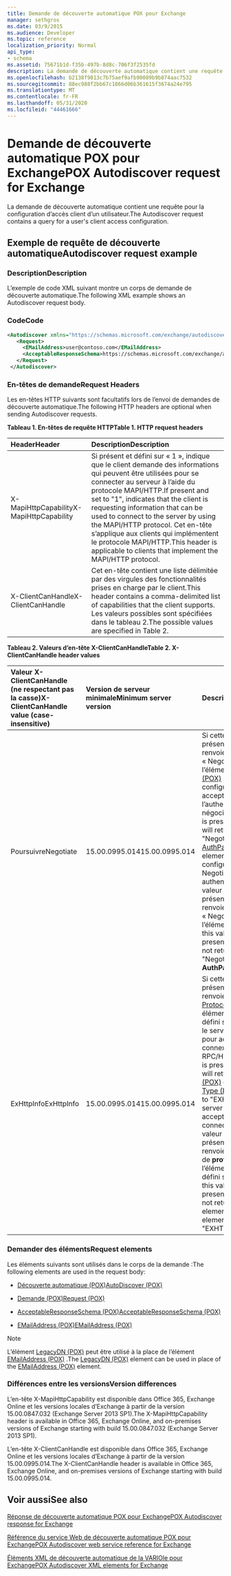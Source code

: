 ```yaml
---
title: Demande de découverte automatique POX pour Exchange
manager: sethgros
ms.date: 03/9/2015
ms.audience: Developer
ms.topic: reference
localization_priority: Normal
api_type:
- schema
ms.assetid: 75671b1d-f35b-497b-8d8c-706f3f2535fd
description: La demande de découverte automatique contient une requête pour la configuration d’accès client d’un utilisateur.
ms.openlocfilehash: b2138f9813c7b75aef9afb90089b9b874aac7532
ms.sourcegitcommit: 88ec988f2bb67c1866d06b361615f3674a24e795
ms.translationtype: MT
ms.contentlocale: fr-FR
ms.lasthandoff: 05/31/2020
ms.locfileid: "44461666"
---
```

# <a name="pox-autodiscover-request-for-exchange"></a><span data-ttu-id="7044b-103">Demande de découverte automatique POX pour Exchange</span><span class="sxs-lookup"><span data-stu-id="7044b-103">POX Autodiscover request for Exchange</span></span>

<span data-ttu-id="7044b-104">La demande de découverte automatique contient une requête pour la configuration d’accès client d’un utilisateur.</span><span class="sxs-lookup"><span data-stu-id="7044b-104">The Autodiscover request contains a query for a user's client access configuration.</span></span>
  
## <a name="autodiscover-request-example"></a><span data-ttu-id="7044b-105">Exemple de requête de découverte automatique</span><span class="sxs-lookup"><span data-stu-id="7044b-105">Autodiscover request example</span></span>

### <a name="description"></a><span data-ttu-id="7044b-106">Description</span><span class="sxs-lookup"><span data-stu-id="7044b-106">Description</span></span>

<span data-ttu-id="7044b-107">L’exemple de code XML suivant montre un corps de demande de découverte automatique.</span><span class="sxs-lookup"><span data-stu-id="7044b-107">The following XML example shows an Autodiscover request body.</span></span>
  
### <a name="code"></a><span data-ttu-id="7044b-108">Code</span><span class="sxs-lookup"><span data-stu-id="7044b-108">Code</span></span>

```XML
<Autodiscover xmlns="https://schemas.microsoft.com/exchange/autodiscover/outlook/requestschema/2006">
   <Request>
     <EMailAddress>user@contoso.com</EMailAddress>
     <AcceptableResponseSchema>https://schemas.microsoft.com/exchange/autodiscover/outlook/responseschema/2006a</AcceptableResponseSchema>
   </Request>
 </Autodiscover>
```

### <a name="request-headers"></a><span data-ttu-id="7044b-109">En-têtes de demande</span><span class="sxs-lookup"><span data-stu-id="7044b-109">Request Headers</span></span>

<span data-ttu-id="7044b-110">Les en-têtes HTTP suivants sont facultatifs lors de l’envoi de demandes de découverte automatique.</span><span class="sxs-lookup"><span data-stu-id="7044b-110">The following HTTP headers are optional when sending Autodiscover requests.</span></span>
  
<span data-ttu-id="7044b-111">**Tableau 1. En-têtes de requête HTTP**</span><span class="sxs-lookup"><span data-stu-id="7044b-111">**Table 1. HTTP request headers**</span></span>

|<span data-ttu-id="7044b-112">**Header**</span><span class="sxs-lookup"><span data-stu-id="7044b-112">**Header**</span></span>|<span data-ttu-id="7044b-113">**Description**</span><span class="sxs-lookup"><span data-stu-id="7044b-113">**Description**</span></span>|
|:-----|:-----|
|<span data-ttu-id="7044b-114">X-MapiHttpCapability</span><span class="sxs-lookup"><span data-stu-id="7044b-114">X-MapiHttpCapability</span></span>  <br/> |<span data-ttu-id="7044b-115">Si présent et défini sur « 1 », indique que le client demande des informations qui peuvent être utilisées pour se connecter au serveur à l’aide du protocole MAPI/HTTP.</span><span class="sxs-lookup"><span data-stu-id="7044b-115">If present and set to "1", indicates that the client is requesting information that can be used to connect to the server by using the MAPI/HTTP protocol.</span></span> <span data-ttu-id="7044b-116">Cet en-tête s’applique aux clients qui implémentent le protocole MAPI/HTTP.</span><span class="sxs-lookup"><span data-stu-id="7044b-116">This header is applicable to clients that implement the MAPI/HTTP protocol.</span></span>  <br/> |
|<span data-ttu-id="7044b-117">X-ClientCanHandle</span><span class="sxs-lookup"><span data-stu-id="7044b-117">X-ClientCanHandle</span></span>  <br/> |<span data-ttu-id="7044b-118">Cet en-tête contient une liste délimitée par des virgules des fonctionnalités prises en charge par le client.</span><span class="sxs-lookup"><span data-stu-id="7044b-118">This header contains a comma-delimited list of capabilities that the client supports.</span></span> <span data-ttu-id="7044b-119">Les valeurs possibles sont spécifiées dans le tableau 2.</span><span class="sxs-lookup"><span data-stu-id="7044b-119">The possible values are specified in Table 2.</span></span>  <br/> |
   
<span data-ttu-id="7044b-120">**Tableau 2. Valeurs d’en-tête X-ClientCanHandle**</span><span class="sxs-lookup"><span data-stu-id="7044b-120">**Table 2. X-ClientCanHandle header values**</span></span>

|<span data-ttu-id="7044b-121">**Valeur X-ClientCanHandle (ne respectant pas la casse)**</span><span class="sxs-lookup"><span data-stu-id="7044b-121">**X-ClientCanHandle value (case-insensitive)**</span></span>|<span data-ttu-id="7044b-122">**Version de serveur minimale**</span><span class="sxs-lookup"><span data-stu-id="7044b-122">**Minimum server version**</span></span>|<span data-ttu-id="7044b-123">**Description**</span><span class="sxs-lookup"><span data-stu-id="7044b-123">**Description**</span></span>|
|:-----|:-----|:-----|
|<span data-ttu-id="7044b-124">Poursuivre</span><span class="sxs-lookup"><span data-stu-id="7044b-124">Negotiate</span></span>  <br/> |<span data-ttu-id="7044b-125">15.00.0995.014</span><span class="sxs-lookup"><span data-stu-id="7044b-125">15.00.0995.014</span></span>  <br/> |<span data-ttu-id="7044b-126">Si cette valeur est présente, le serveur renvoie la valeur « Negotiate » dans l’élément [package (POX)](authpackage-pox.md) si le serveur est configuré pour accepter l’authentification par négociation.</span><span class="sxs-lookup"><span data-stu-id="7044b-126">If this value is present, the server will return a value of "Negotiate" in the [AuthPackage (POX)](authpackage-pox.md) element if the server is configured to accept Negotiate authentication.</span></span> <span data-ttu-id="7044b-127">Si cette valeur n’est pas présente, le serveur ne renvoie pas la valeur « Negotiate » dans l’élément **package** .</span><span class="sxs-lookup"><span data-stu-id="7044b-127">If this value is not present, the server will not return a value of "Negotiate" in the **AuthPackage** element.</span></span>  <br/> |
|<span data-ttu-id="7044b-128">ExHttpInfo</span><span class="sxs-lookup"><span data-stu-id="7044b-128">ExHttpInfo</span></span>  <br/> |<span data-ttu-id="7044b-129">15.00.0995.014</span><span class="sxs-lookup"><span data-stu-id="7044b-129">15.00.0995.014</span></span>  <br/> |<span data-ttu-id="7044b-130">Si cette valeur est présente, le serveur renvoie un élément [Protocol (POX)](protocol-pox.md) avec un élément [type (POX)](type-pox.md) défini sur « exhttp » si le serveur est configuré pour accepter les connexions RPC/HTTP.</span><span class="sxs-lookup"><span data-stu-id="7044b-130">If this value is present, the server will return a [Protocol (POX)](protocol-pox.md) element with a [Type (POX)](type-pox.md) element set to "EXHTTP" if the server is configured to accept RPC/HTTP connections.</span></span> <span data-ttu-id="7044b-131">Si cette valeur n’est pas présente, le serveur ne renvoie pas un élément de **protocole** dont l’élément **type** est défini sur « exhttp ».</span><span class="sxs-lookup"><span data-stu-id="7044b-131">If this value is not present, the server will not return a **Protocol** element with a **Type** element set to "EXHTTP".</span></span>  <br/> |
   
### <a name="request-elements"></a><span data-ttu-id="7044b-132">Demander des éléments</span><span class="sxs-lookup"><span data-stu-id="7044b-132">Request elements</span></span>

<span data-ttu-id="7044b-133">Les éléments suivants sont utilisés dans le corps de la demande :</span><span class="sxs-lookup"><span data-stu-id="7044b-133">The following elements are used in the request body:</span></span>
  
- [<span data-ttu-id="7044b-134">Découverte automatique (POX)</span><span class="sxs-lookup"><span data-stu-id="7044b-134">AutoDiscover (POX)</span></span>](autodiscover-pox.md)
    
- [<span data-ttu-id="7044b-135">Demande (POX)</span><span class="sxs-lookup"><span data-stu-id="7044b-135">Request (POX)</span></span>](request-pox.md)
    
- [<span data-ttu-id="7044b-136">AcceptableResponseSchema (POX)</span><span class="sxs-lookup"><span data-stu-id="7044b-136">AcceptableResponseSchema (POX)</span></span>](acceptableresponseschema-pox.md)
    
- [<span data-ttu-id="7044b-137">EMailAddress (POX)</span><span class="sxs-lookup"><span data-stu-id="7044b-137">EMailAddress (POX)</span></span>](emailaddress-pox.md)
    
> [!NOTE]
> <span data-ttu-id="7044b-138">L’élément [LegacyDN (POX)](legacydn-pox.md) peut être utilisé à la place de l’élément [EMailAddress (POX)](emailaddress-pox.md) .</span><span class="sxs-lookup"><span data-stu-id="7044b-138">The [LegacyDN (POX)](legacydn-pox.md) element can be used in place of the [EMailAddress (POX)](emailaddress-pox.md) element.</span></span> 
  
### <a name="version-differences"></a><span data-ttu-id="7044b-139">Différences entre les versions</span><span class="sxs-lookup"><span data-stu-id="7044b-139">Version differences</span></span>

<span data-ttu-id="7044b-140">L’en-tête X-MapiHttpCapability est disponible dans Office 365, Exchange Online et les versions locales d’Exchange à partir de la version 15.00.0847.032 (Exchange Server 2013 SP1).</span><span class="sxs-lookup"><span data-stu-id="7044b-140">The X-MapiHttpCapability header is available in Office 365, Exchange Online, and on-premises versions of Exchange starting with build 15.00.0847.032 (Exchange Server 2013 SP1).</span></span>
  
<span data-ttu-id="7044b-141">L’en-tête X-ClientCanHandle est disponible dans Office 365, Exchange Online et les versions locales d’Exchange à partir de la version 15.00.0995.014.</span><span class="sxs-lookup"><span data-stu-id="7044b-141">The X-ClientCanHandle header is available in Office 365, Exchange Online, and on-premises versions of Exchange starting with build 15.00.0995.014.</span></span>
  
## <a name="see-also"></a><span data-ttu-id="7044b-142">Voir aussi</span><span class="sxs-lookup"><span data-stu-id="7044b-142">See also</span></span>



[<span data-ttu-id="7044b-143">Réponse de découverte automatique POX pour Exchange</span><span class="sxs-lookup"><span data-stu-id="7044b-143">POX Autodiscover response for Exchange</span></span>](pox-autodiscover-response-for-exchange.md)


[<span data-ttu-id="7044b-144">Référence du service Web de découverte automatique POX pour Exchange</span><span class="sxs-lookup"><span data-stu-id="7044b-144">POX Autodiscover web service reference for Exchange</span></span>](pox-autodiscover-web-service-reference-for-exchange.md)
  
[<span data-ttu-id="7044b-145">Éléments XML de découverte automatique de la VARIOle pour Exchange</span><span class="sxs-lookup"><span data-stu-id="7044b-145">POX Autodiscover XML elements for Exchange</span></span>](pox-autodiscover-xml-elements-for-exchange.md)

